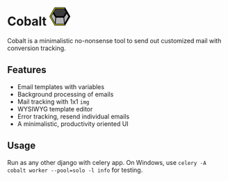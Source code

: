 # Cobalt ![Logo](./logo.svg)

Cobalt is a minimalistic no-nonsense tool to send out customized mail with conversion tracking.

## Features
* Email templates with variables
* Background processing of emails
* Mail tracking with 1x1 `img`
* WYSIWYG template editor
* Error tracking, resend individual emails
* A minimalistic, productivity oriented UI

## Usage
Run as any other django with celery app. On Windows, use `celery -A cobalt worker --pool=solo -l info` for testing.
